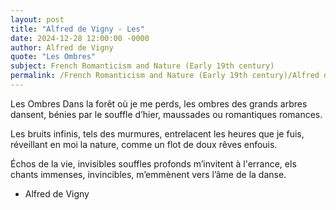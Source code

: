 ```yaml
---
layout: post
title: "Alfred de Vigny - Les"
date: 2024-12-28 12:00:00 -0000
author: Alfred de Vigny
quote: "Les Ombres"
subject: French Romanticism and Nature (Early 19th century)
permalink: /French Romanticism and Nature (Early 19th century)/Alfred de Vigny/Alfred de Vigny - Les
---
```


Les Ombres
Dans la forêt où je me perds,
les ombres des grands arbres dansent,
bénies par le souffle d’hier,
maussades ou romantiques romances.

Les bruits infinis, tels des murmures,
entrelacent les heures que je fuis,
réveillant en moi la nature,
comme un flot de doux rêves enfouis.

Échos de la vie, invisibles
souffles profonds m’invitent à l'errance,
els chants immenses, invincibles,
m’emmènent vers l’âme de la danse.

- Alfred de Vigny
